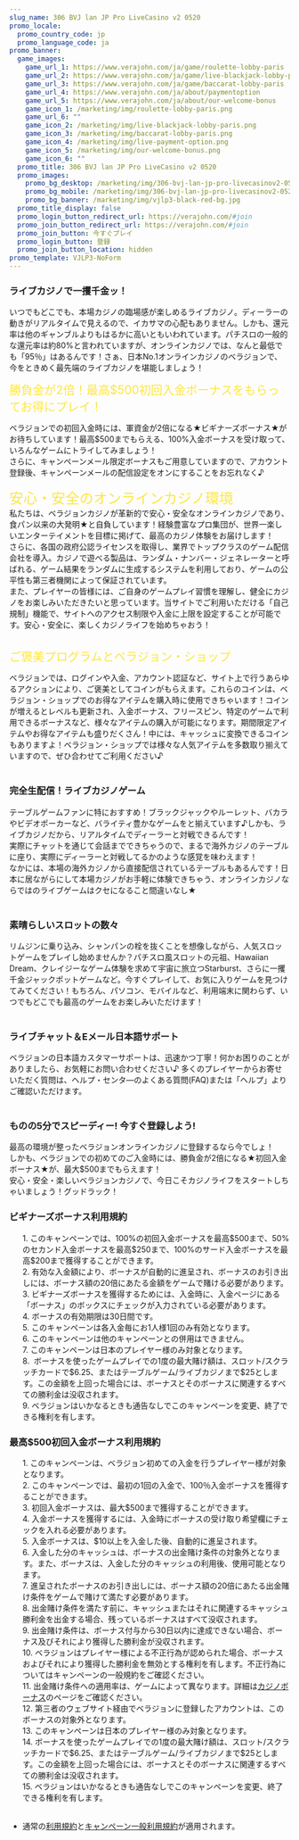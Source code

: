 ```yaml
---
slug_name: 306 BVJ lan JP Pro LiveCasino v2 0520
promo_locale:
  promo_country_code: jp
  promo_language_code: ja
promo_banner:
  game_images:
    game_url_1: https://www.verajohn.com/ja/game/roulette-lobby-paris
    game_url_2: https://www.verajohn.com/ja/game/live-blackjack-lobby-paris
    game_url_3: https://www.verajohn.com/ja/game/baccarat-lobby-paris
    game_url_4: https://www.verajohn.com/ja/about/paymentoption
    game_url_5: https://www.verajohn.com/ja/about/our-welcome-bonus
    game_icon_1: /marketing/img/roulette-lobby-paris.png
    game_url_6: ""
    game_icon_2: /marketing/img/live-blackjack-lobby-paris.png
    game_icon_3: /marketing/img/baccarat-lobby-paris.png
    game_icon_4: /marketing/img/live-payment-option.png
    game_icon_5: /marketing/img/our-welcome-bonus.png
    game_icon_6: ""
  promo_title: 306 BVJ lan JP Pro LiveCasino v2 0520
  promo_images:
    promo_bg_desktop: /marketing/img/306-bvj-lan-jp-pro-livecasinov2-0520_banner-2.jpeg
    promo_bg_mobile: /marketing/img/306-bvj-lan-jp-pro-livecasinov2-0520_banner-2-m.jpeg
    promo_bg_banner: /marketing/img/vjlp3-black-red-bg.jpg
  promo_title_display: false
  promo_login_button_redirect_url: https://verajohn.com/#join
  promo_join_button_redirect_url: https://verajohn.com/#join
  promo_join_button: 今すぐプレイ
  promo_login_button: 登録
  promo_join_button_location: hidden
promo_template: VJLP3-NoForm
---
```

  <section id="bf-usps" class="container">
		<div class="row">
			<div id="intro" class="col-12">
				<h3>ライブカジノで一攫千金ッ！<br></h3>
				<p>
					いつでもどこでも、本場カジノの臨場感が楽しめるライブカジノ。ディーラーの動きがリアルタイムで見えるので、イカサマの心配もありません。しかも、還元率は他のギャンブルよりもはるかに高いともいわれています。パチスロの一般的な還元率は約80%と言われていますが、オンラインカジノでは、なんと最低でも「95％」はあるんです！さぁ、日本No.1オンラインカジノのベラジョンで、今をときめく最先端のライブカジノを堪能しましょう！
				</p>
			</div>
			<div class="bf-separator col-12"></div>
			<div class="col-12 col-md-6">
				<span style="color: rgb(254, 230, 61); font-size: 1.5em;">勝負金が2倍！最高$500初回入金ボーナスをもらってお得にプレイ！</span><br>
				<p><span
						style="font-family: -apple-system, BlinkMacSystemFont, &quot;Segoe UI&quot;, Roboto, Oxygen, Ubuntu, Cantarell, &quot;Fira Sans&quot;, &quot;Droid Sans&quot;, &quot;Helvetica Neue&quot;, sans-serif;">ベラジョンでの初回入金時には、軍資金が2倍になる★ビギナーズボーナス★がお待ちしています！最高$500までもらえる、100%入金ボーナスを受け取って、いろんなゲームにトライしてみましょう！<br>さらに、キャンペーンメール限定ボーナスもご用意していますので、アカウント登録後、キャンペーンメールの配信設定をオンにすることをお忘れなく♪<br><br></span><span
						style="color: rgb(254, 230, 61); font-size: 1.8em;">安心・安全のオンラインカジノ環境</span><br>私たちは、ベラジョンカジノが革新的で安心・安全なオンラインカジノであり、食パン以来の大発明★と自負しています！経験豊富なプロ集団が、世界一楽しいエンターテイメントを目標に掲げて、最高のカジノ体験をお届けします！<br>さらに、各国の政府公認ライセンスを取得し、業界でトップクラスのゲーム配信会社を導入。カジノで遊べる製品は、ランダム・ナンバー・ジェネレーターと呼ばれる、ゲーム結果をランダムに生成するシステムを利用しており、ゲームの公平性も第三者機関によって保証されています。<br>また、プレイヤーの皆様には、ご自身のゲームプレイ習慣を理解し、健全にカジノをお楽しみいただきたいと思っています。当サイトでご利用いただける「自己規制」機能で、サイトへのアクセス制限や入金に上限を設定することが可能です。安心・安全に、楽しくカジノライフを始めちゃおう！&nbsp;<br><br>
				</p>
				<div><span style="color: rgb(254, 230, 61); font-size: 1.5em;">ご褒美プログラムとベラジョン・ショップ</span><br></div>
				<p>
					ベラジョンでは、ログインや入金、アカウント認証など、サイト上で行うあらゆるアクションにより、ご褒美としてコインがもらえます。これらのコインは、ベラジョン・ショップでのお得なアイテムを購入時に使用できちゃいます！コインが増えるとレベルも更新され、入金ボーナス、フリースピン、特定のゲームで利用できるボーナスなど、様々なアイテムの購入が可能になります。期間限定アイテムやお得なアイテムも盛りだくさん！中には、キャッシュに変換できるコインもありますよ！ベラジョン・ショップでは様々な人気アイテムを多数取り揃えていますので、ぜひ合わせてご利用ください♪<br><br>
				</p>
			</div>
			<div class="col-12 col-md-6">
				<h3>完全生配信！ライブカジノゲーム<br></h3>
				<p>
					テーブルゲームファンに特におすすめ！ブラックジャックやルーレット、バカラやビデオポーカーなど、バライティ豊かなゲームをと揃えています♪しかも、ライブカジノだから、リアルタイムでディーラーと対戦できるんです！<br>実際にチャットを通じて会話までできちゃうので、まるで海外カジノのテーブルに座り、実際にディーラーと対戦してるかのような感覚を味わえます！<br>なかには、本場の海外カジノから直接配信されているテーブルもあるんです！日本に居ながらにして本場カジノがお手軽に体験できちゃう、オンラインカジノならではのライブゲームはクセになること間違いなし★<br><br>
				</p>
				<h3>素晴らしいスロットの数々</h3>
				<p>リムジンに乗り込み、シャンパンの栓を抜くことを想像しながら、人気スロットゲームをプレイし始めませんか？パチスロ風スロットの元祖、Hawaiian
					Dream、クレイジーなゲーム体験を求めて宇宙に旅立つStarburst、さらに一攫千金ジャックポットゲームなど。今すぐプレイして、お気に入りゲームを見つけてみてください！もちろん、パソコン、モバイルなど、利用端末に関わらず、いつでもどこでも最高のゲームをお楽しみいただけます！<br><br>
				</p>
				<h3>ライブチャット＆Eメール日本語サポート</h3>
				<p>ベラジョンの日本語カスタマーサポートは、迅速かつ丁寧！何かお困りのことがありましたら、お気軽にお問い合わせください♪
					多くのプレイヤーからお寄せいただく質問は、ヘルプ・センタ―のよくある質問(FAQ)または「ヘルプ」よりご確認いただけます。<br><br></p>
				<h3>ものの5分でスピーディー! 今すぐ登録しよう!<br></h3>
				<p>
					最高の環境が整ったベラジョンオンラインカジノに登録するなら今でしょ！<br>しかも、ベラジョンでの初めてのご入金時には、勝負金が2倍になる★初回入金ボーナス★が、最大$500までもらえます！<br>安心・安全・楽しいベラジョンカジノで、今日こそカジノライフをスタートしちゃいましょう！グッドラック！<br>
				</p>
			</div>
		</div>
	</section>
	<section id="terms-anchor" class="container animated fadeIn"></section>
	<div class="container-fluid pp">
		<div class="container">
			<div class="row">
				<div class="col-12">
					<div class="payment-providers"></div>
				</div>
			</div>
		</div>
	</div>
	<section id="terms" class="container">
		<div class="row">
			<div class="bf-separator col-12"></div>
			<div class="col-12">
				<h3>ビギナーズボーナス利用規約</h3>
				<ul>1. このキャンペーンでは、100%の初回入金ボーナスを最高$500まで、50%のセカンド入金ボーナスを最高$250まで、100%のサード入金ボーナスを最高$200まで獲得することができます。<br>2.
					有効な入金額により、ボーナスが自動的に進呈され、ボーナスのお引き出しには、ボーナス額の20倍にあたる金額をゲームで賭ける必要があります。<br>3.&nbsp;ビギナーズボーナスを獲得するためには、入金時に、入金ページにある「ボーナス」のボックスにチェックが入力されている必要があります。&nbsp;<br>4.
					ボーナスの有効期限は30日間です。&nbsp;<br>5. このキャンペーンは各入金毎にお1人様1回のみ有効となります。&nbsp;<br>6. このキャンペーンは他のキャンペーンとの併用はできません。<br>7.
					このキャンペーンは日本のプレイヤー様のみ対象となります。&nbsp;<br>8.&nbsp;&nbsp;ボーナスを使ったゲームプレイでの1度の最大賭け額は、スロット/スクラッチカードで$6.25、またはテーブルゲーム/ライブカジノまで$25とします。この金額を上回った場合には、ボーナスとそのボーナスに関連するすべての勝利金は没収されます。<br>9.
					ベラジョンはいかなるときも通告なしでこのキャンペーンを変更、終了できる権利を有します。</ul>
			</div>
		</div>
		<div class="bf-separator col-12"></div>
		<div class="col-12">
			<h3>最高$500初回入金ボーナス利用規約</h3>
			<ul>1. このキャンペーンは、ベラジョン初めての入金を行うプレイヤー様が対象となります。<br>2. このキャンペーンでは、最初の1回の入金で、100％入金ボーナスを獲得することができます。<br>3.
				初回入金ボーナスは、最大$500まで獲得することができます。<br>4. 入金ボーナスを獲得するには、入金時にボーナスの受け取り希望欄にチェックを入れる必要があります。<br>5.
				入金ボーナスは、$10以上を入金した後、自動的に進呈されます。<br>6.
				入金した分のキャッシュは、ボーナスの出金賭け条件の対象外となります。また、ボーナスは、入金した分のキャッシュの利用後、使用可能となります。<br>7.
				進呈されたボーナスのお引き出しには、ボーナス額の20倍にあたる出金賭け条件をゲームで賭けて満たす必要があります。<br>8.
				出金賭け条件を満たす前に、キャッシュまたはそれに関連するキャッシュ勝利金を出金する場合、残っているボーナスはすべて没収されます。<br>9.
				出金賭け条件は、ボーナス付与から30日以内に達成できない場合、ボーナス及びそれにより獲得した勝利金が没収されます。<br>10.
				ベラジョンはプレイヤー様による不正行為が認められた場合、ボーナスおよびそれにより獲得した勝利金を無効とする権利を有します。不正行為についてはキャンペーンの一般規約をご確認ください。<br>11.
				出金賭け条件への適用率は、ゲームによって異なります。詳細は<a href="https://www.verajohn.com/ja/about/our-casino-bonuses"
					onclick="event.preventDefault()">カジノボーナス</a>のページをご確認ください。<br>12.
				第三者のウェブサイト経由でベラジョンに登録したアカウントは、このボーナスの対象外となります。<br>13. このキャンペーンは日本のプレイヤー様のみ対象となります。<br>14.
				ボーナスを使ったゲームプレイでの1度の最大賭け額は、スロット/スクラッチカードで$6.25、またはテーブルゲーム/ライブカジノまで$25とします。この金額を上回った場合には、ボーナスとそのボーナスに関連するすべての勝利金は没収されます。<br>15.
				ベラジョンはいかなるときも通告なしでこのキャンペーンを変更、終了できる権利を有します。<br><br></ul>
		</div>
		<ul>
			<li>通常の<a href="https://verajohn.com/about/terms-and-conditions">利用規約</a>と<a
					href="https://verajohn.com/about/promotions-terms-and-conditions">キャンペーン一般利用規約</a>が適用されます。</li>
		</ul>
	</section>